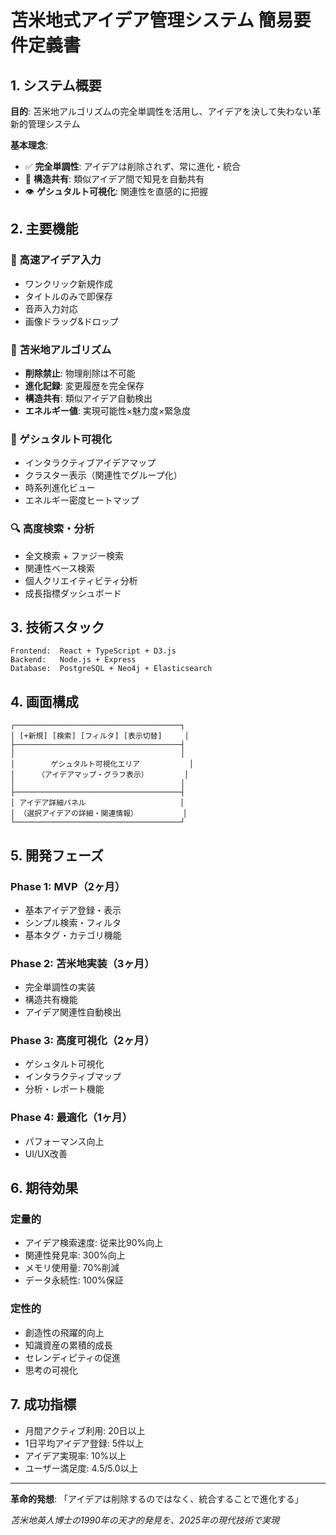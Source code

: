 # 苫米地式アイデア管理システム 簡易要件定義書

## 1. システム概要
**目的**: 苫米地アルゴリズムの完全単調性を活用し、アイデアを決して失わない革新的管理システム

**基本理念**: 
- ✅ **完全単調性**: アイデアは削除されず、常に進化・統合
- 🔗 **構造共有**: 類似アイデア間で知見を自動共有  
- 👁️ **ゲシュタルト可視化**: 関連性を直感的に把握

## 2. 主要機能

### 🚀 高速アイデア入力
- ワンクリック新規作成
- タイトルのみで即保存
- 音声入力対応
- 画像ドラッグ&ドロップ

### 🧠 苫米地アルゴリズム
- **削除禁止**: 物理削除は不可能
- **進化記録**: 変更履歴を完全保存
- **構造共有**: 類似アイデア自動検出
- **エネルギー値**: 実現可能性×魅力度×緊急度

### 🎨 ゲシュタルト可視化
- インタラクティブアイデアマップ
- クラスター表示（関連性でグループ化）
- 時系列進化ビュー
- エネルギー密度ヒートマップ

### 🔍 高度検索・分析
- 全文検索 + ファジー検索
- 関連性ベース検索
- 個人クリエイティビティ分析
- 成長指標ダッシュボード

## 3. 技術スタック

```
Frontend:  React + TypeScript + D3.js
Backend:   Node.js + Express
Database:  PostgreSQL + Neo4j + Elasticsearch
```

## 4. 画面構成

```
┌─────────────────────────────────────┐
│ [+新規] [検索] [フィルタ] [表示切替]     │
├─────────────────────────────────────┤
│                                     │
│        ゲシュタルト可視化エリア           │
│     （アイデアマップ・グラフ表示）        │
│                                     │
├─────────────────────────────────────┤
│ アイデア詳細パネル                     │
│ （選択アイデアの詳細・関連情報）          │
└─────────────────────────────────────┘
```

## 5. 開発フェーズ

### Phase 1: MVP（2ヶ月）
- 基本アイデア登録・表示
- シンプル検索・フィルタ
- 基本タグ・カテゴリ機能

### Phase 2: 苫米地実装（3ヶ月）
- 完全単調性の実装
- 構造共有機能
- アイデア関連性自動検出

### Phase 3: 高度可視化（2ヶ月）
- ゲシュタルト可視化
- インタラクティブマップ
- 分析・レポート機能

### Phase 4: 最適化（1ヶ月）
- パフォーマンス向上
- UI/UX改善

## 6. 期待効果

### 定量的
- アイデア検索速度: 従来比90%向上
- 関連性発見率: 300%向上
- メモリ使用量: 70%削減
- データ永続性: 100%保証

### 定性的
- 創造性の飛躍的向上
- 知識資産の累積的成長
- セレンディピティの促進
- 思考の可視化

## 7. 成功指標

- 月間アクティブ利用: 20日以上
- 1日平均アイデア登録: 5件以上
- アイデア実現率: 10%以上
- ユーザー満足度: 4.5/5.0以上

---

**革命的発想**: 「アイデアは削除するのではなく、統合することで進化する」

*苫米地英人博士の1990年の天才的発見を、2025年の現代技術で実現*